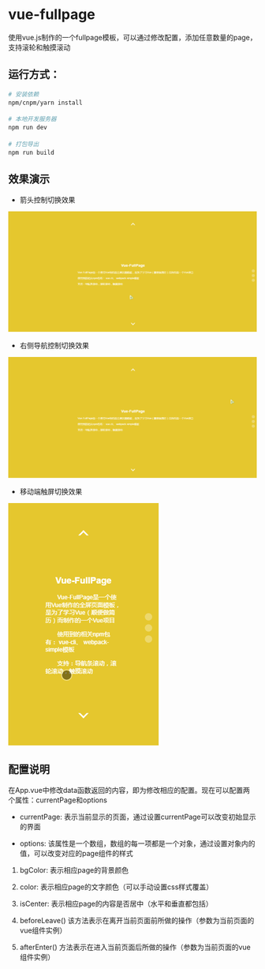 # vue-fullpage

使用vue.js制作的一个fullpage模板，可以通过修改配置，添加任意数量的page，支持滚轮和触摸滚动

## 运行方式：

``` bash
# 安装依赖
npm/cnpm/yarn install

# 本地开发服务器
npm run dev

# 打包导出
npm run build
```

## 效果演示

- 箭头控制切换效果

![箭头控制](./doc/arrow.gif)

- 右侧导航控制切换效果

![导航条控制](./doc/controller.gif)

- 移动端触屏切换效果

![导航条控制](./doc/touch.gif)

## 配置说明

在App.vue中修改data函数返回的内容，即为修改相应的配置。现在可以配置两个属性：currentPage和options

- currentPage:
表示当前显示的页面，通过设置currentPage可以改变初始显示的界面

- options:
该属性是一个数组，数组的每一项都是一个对象，通过设置对象内的值，可以改变对应的page组件的样式

1. bgColor: 表示相应page的背景颜色

2. color: 表示相应page的文字颜色（可以手动设置css样式覆盖）

3. isCenter: 表示相应page的内容是否居中（水平和垂直都包括）

4. beforeLeave() 该方法表示在离开当前页面前所做的操作（参数为当前页面的vue组件实例）

5. afterEnter() 方法表示在进入当前页面后所做的操作（参数为当前页面的vue组件实例）
